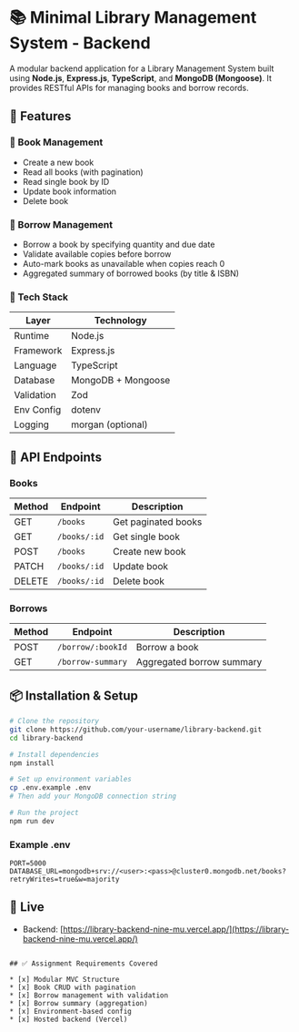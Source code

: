 # 📚 Minimal Library Management System - Backend

A modular backend application for a Library Management System built using **Node.js**, **Express.js**, **TypeScript**, and **MongoDB (Mongoose)**. It provides RESTful APIs for managing books and borrow records.

## 🚀 Features

### 📘 Book Management

* Create a new book
* Read all books (with pagination)
* Read single book by ID
* Update book information
* Delete book

### 📄 Borrow Management

* Borrow a book by specifying quantity and due date
* Validate available copies before borrow
* Auto-mark books as unavailable when copies reach 0
* Aggregated summary of borrowed books (by title & ISBN)

### 🧰 Tech Stack

| Layer      | Technology         |
| ---------- | ------------------ |
| Runtime    | Node.js            |
| Framework  | Express.js         |
| Language   | TypeScript         |
| Database   | MongoDB + Mongoose |
| Validation | Zod                |
| Env Config | dotenv             |
| Logging    | morgan (optional)  |

## 🧪 API Endpoints

### Books

| Method | Endpoint     | Description         |
| ------ | ------------ | ------------------- |
| GET    | `/books`     | Get paginated books |
| GET    | `/books/:id` | Get single book     |
| POST   | `/books`     | Create new book     |
| PATCH  | `/books/:id` | Update book         |
| DELETE | `/books/:id` | Delete book         |

### Borrows

| Method | Endpoint          | Description               |
| ------ | ----------------- | ------------------------- |
| POST   | `/borrow/:bookId` | Borrow a book             |
| GET    | `/borrow-summary` | Aggregated borrow summary |

## 📦 Installation & Setup

```bash
# Clone the repository
git clone https://github.com/your-username/library-backend.git
cd library-backend

# Install dependencies
npm install

# Set up environment variables
cp .env.example .env
# Then add your MongoDB connection string

# Run the project
npm run dev
```

### Example .env

```
PORT=5000
DATABASE_URL=mongodb+srv://<user>:<pass>@cluster0.mongodb.net/books?retryWrites=true&w=majority
```

## 🔗 Live

* Backend: [https://library-backend-nine-mu.vercel.app/](https://library-backend-nine-mu.vercel.app/)


```

## ✅ Assignment Requirements Covered

* [x] Modular MVC Structure
* [x] Book CRUD with pagination
* [x] Borrow management with validation
* [x] Borrow summary (aggregation)
* [x] Environment-based config
* [x] Hosted backend (Vercel)


